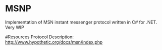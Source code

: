 # MSNP
Implementation of MSN instant messenger protocol written in C# for .NET.
Very WIP

#Resources
Protocol Description: http://www.hypothetic.org/docs/msn/index.php
